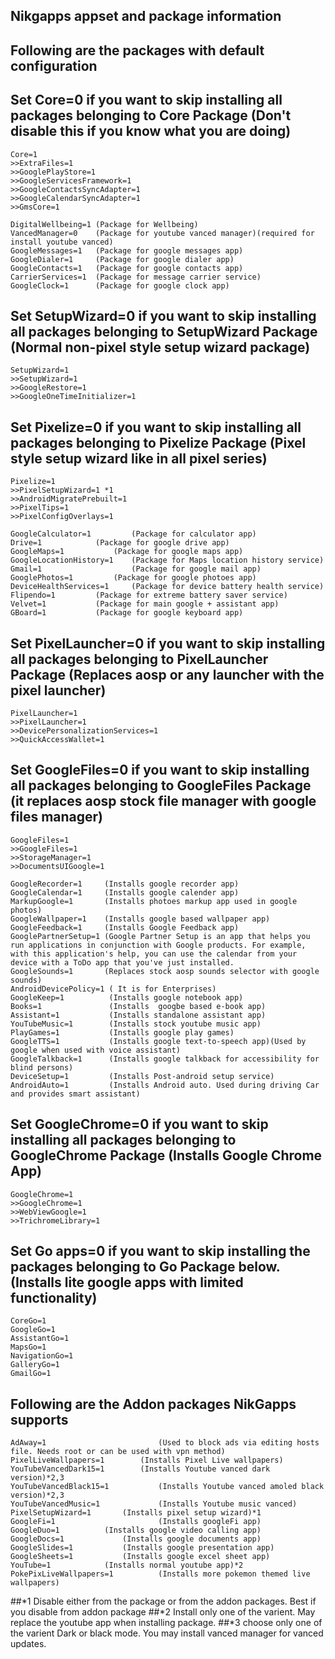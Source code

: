 ## Nikgapps appset and package information
## Following are the packages with default configuration
## Set Core=0 if you want to skip installing all packages belonging to Core Package (Don't disable this if you know what you are doing)

    Core=1 
    >>ExtraFiles=1
    >>GooglePlayStore=1
    >>GoogleServicesFramework=1
    >>GoogleContactsSyncAdapter=1
    >>GoogleCalendarSyncAdapter=1
    >>GmsCore=1

    DigitalWellbeing=1 (Package for Wellbeing)
    VancedManager=0    (Package for youtube vanced manager)(required for install youtube vanced)
    GoogleMessages=1   (Package for google messages app)
    GoogleDialer=1	   (Package for google dialer app)
    GoogleContacts=1   (Package for google contacts app)
    CarrierServices=1  (Package for message carrier service)
    GoogleClock=1      (Package for google clock app)

## Set SetupWizard=0 if you want to skip installing all packages belonging to SetupWizard Package (Normal non-pixel style setup wizard package)   
    SetupWizard=1  
    >>SetupWizard=1
    >>GoogleRestore=1
    >>GoogleOneTimeInitializer=1


## Set Pixelize=0 if you want to skip installing all packages belonging to Pixelize Package (Pixel style setup wizard like in all pixel series)
    Pixelize=1   
    >>PixelSetupWizard=1 *1
    >>AndroidMigratePrebuilt=1
    >>PixelTips=1
    >>PixelConfigOverlays=1
    
    GoogleCalculator=1         (Package for calculator app)
    Drive=1			   (Package for google drive app)
    GoogleMaps=1		   (Package for google maps app)
    GoogleLocationHistory=1    (Package for Maps location history service)
    Gmail=1                    (Package for google mail app)
    GooglePhotos=1		   (Package for google photoes app)
    DeviceHealthServices=1	   (Package for device battery health service)
    Flipendo=1	 	   (Package for extreme battery saver service)
    Velvet=1	 	   (Package for main google + assistant app)
    GBoard=1		   (Package for google keyboard app)

## Set PixelLauncher=0 if you want to skip installing all packages belonging to PixelLauncher Package  (Replaces aosp or any launcher with the pixel launcher)
    PixelLauncher=1  
    >>PixelLauncher=1
    >>DevicePersonalizationServices=1
    >>QuickAccessWallet=1


## Set GoogleFiles=0 if you want to skip installing all packages belonging to GoogleFiles Package  (it replaces aosp stock file manager with google files manager)
    GoogleFiles=1
    >>GoogleFiles=1
    >>StorageManager=1
    >>DocumentsUIGoogle=1
    
    GoogleRecorder=1     (Installs google recorder app)
    GoogleCalendar=1     (Installs google calender app)
    MarkupGoogle=1       (Installs photoes markup app used in google photos)
    GoogleWallpaper=1    (Installs google based wallpaper app)
    GoogleFeedback=1     (Installs Google Feedback app)
    GooglePartnerSetup=1 (Google Partner Setup is an app that helps you run applications in conjunction with Google products. For example, with this application's help, you can use the calendar from your device with a ToDo app that you've just installed.
    GoogleSounds=1       (Replaces stock aosp sounds selector with google sounds)
    AndroidDevicePolicy=1 ( It is for Enterprises)
    GoogleKeep=1          (Installs google notebook app)
    Books=1               (Installs  googbe based e-book app)
    Assistant=1           (Installs standalone assistant app)
    YouTubeMusic=1        (Installs stock youtube music app)
    PlayGames=1           (Installs google play games)
    GoogleTTS=1           (Installs google text-to-speech app)(Used by google when used with voice assistant) 
    GoogleTalkback=1      (Installs google talkback for accessibility for blind persons)
    DeviceSetup=1         (Installs Post-android setup service)
    AndroidAuto=1         (Installs Android auto. Used during driving Car and provides smart assistant)

## Set GoogleChrome=0 if you want to skip installing all packages belonging to GoogleChrome Package (Installs Google Chrome App)
    GoogleChrome=1
    >>GoogleChrome=1
    >>WebViewGoogle=1
    >>TrichromeLibrary=1

## Set Go apps=0 if you want to skip installing the packages belonging to Go Package below. (Installs lite google apps with limited functionality)
    CoreGo=1
    GoogleGo=1
    AssistantGo=1
    MapsGo=1
    NavigationGo=1
    GalleryGo=1
    GmailGo=1

## Following are the Addon packages NikGapps supports
    AdAway=1                         (Used to block ads via editing hosts file. Needs root or can be used with vpn method)
    PixelLiveWallpapers=1		 (Installs Pixel Live wallpapers)
    YouTubeVancedDark15=1		 (Installs Youtube vanced dark version)*2,3
    YouTubeVancedBlack15=1           (Installs Youtube vanced amoled black version)*2,3
    YouTubeVancedMusic=1             (Installs Youtube music vanced)
    PixelSetupWizard=1		 (Installs pixel setup wizard)*1
    GoogleFi=1                       (Installs googleFi app)
    GoogleDuo=1	 		 (Installs google video calling app)
    GoogleDocs=1			 (Installs google documents app)
    GoogleSlides=1			 (Installs google presentation app)
    GoogleSheets=1			 (Installs google excel sheet app)
    YouTube=1			 (Installs normal youtube app)*2
    PokePixLiveWallpapers=1          (Installs more pokemon themed live wallpapers)





##*1 Disable either from the package or from the addon packages. Best if you disable from addon package
##*2 Install only one of the varient. May replace the youtube app when installing package.
##*3 choose only one of the varient Dark or black mode. You may install vanced manager for vanced updates.
